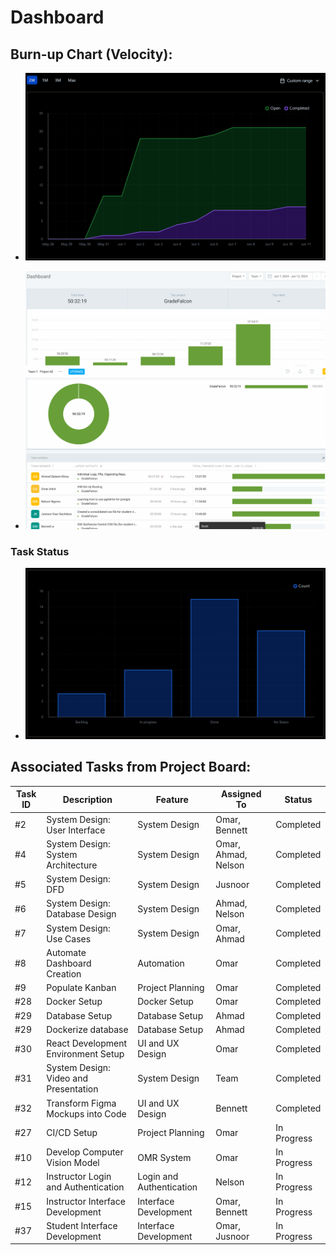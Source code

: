 # Dashboard

## Burn-up Chart (Velocity):
- ![docs/weekly logs/Burn Up Charts/burn up chart 2.png](../../BurnUpCharts/BurnUpChart4.png)

- ![docs/weekly logs/Clockify/Time1.png](../../Clockify/Time4.png)

### Task Status

- ![docs/weekly logs/Status/Status1.png](../../Status/Status4.png)


## Associated Tasks from Project Board:
| Task ID | Description | Feature | Assigned To | Status |
|---------|-------------|---------|-------------|--------|
| #2 | System Design: User Interface | System Design | Omar, Bennett | Completed |
| #4 | System Design: System Architecture | System Design | Omar, Ahmad, Nelson | Completed |
| #5 | System Design: DFD | System Design | Jusnoor | Completed |
| #6 | System Design: Database Design | System Design | Ahmad, Nelson | Completed |
| #7 | System Design: Use Cases | System Design | Omar, Ahmad | Completed |
| #8 | Automate Dashboard Creation | Automation | Omar | Completed |
| #9 | Populate Kanban | Project Planning | Omar | Completed |
| #28 | Docker Setup | Docker Setup | Omar | Completed |
| #29 | Database Setup | Database Setup | Ahmad | Completed |
| #29 | Dockerize database | Database Setup | Ahmad | Completed |
| #30 | React Development Environment Setup | UI and UX Design | Omar | Completed |
| #31 | System Design: Video and Presentation | System Design | Team | Completed |
| #32 | Transform Figma Mockups into Code | UI and UX Design | Bennett | Completed |
| #27 | CI/CD Setup | Project Planning | Omar | In Progress |
| #10 | Develop Computer Vision Model | OMR System | Omar | In Progress |
| #12 | Instructor Login and Authentication | Login and Authentication | Nelson | In Progress |
| #15 | Instructor Interface Development | Interface Development | Omar, Bennett | In Progress |
| #37 | Student Interface Development | Interface Development | Omar, Jusnoor | In Progress |
